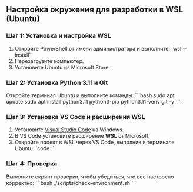 ## Настройка окружения для разработки в WSL (Ubuntu)

### Шаг 1: Установка и настройка WSL
1. Откройте PowerShell от имени администратора и выполните:
   \`wsl --install\`
2. Перезагрузите компьютер.
3. Установите Ubuntu из Microsoft Store.

### Шаг 2: Установка Python 3.11 и Git
Откройте терминал Ubuntu и выполните команды:
\`\`\`bash
sudo apt update
sudo apt install python3.11 python3-pip python3.11-venv git -y
\`\`\`

### Шаг 3: Установка VS Code и расширения WSL
1. Установите [Visual Studio Code](https://code.visualstudio.com/) на Windows.
2. В VS Code установите расширение **WSL** от Microsoft.
3. Откройте проект в WSL через VS Code, выполнив в терминале Ubuntu: \`code .\`

### Шаг 4: Проверка
Выполните скрипт проверки, чтобы убедиться, что все настроено корректно:
\`\`\`bash
./scripts/check-environment.sh
\`\`\`
